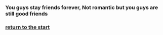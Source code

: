### You guys stay friends forever, Not romantic but you guys are still good friends

### [return to the start](README.md)
